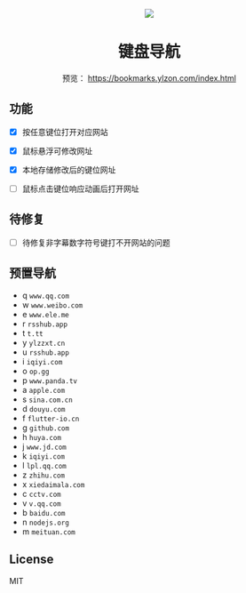 <p align="center">
  <a href="https://bookmarks.ylzon.com/index.html">
    <img src="http://static.ylzon.com/blog/fNSrZm.png">
  </a>
</p>
<h1 align="center">键盘导航</h1>
<p align="center">
预览： <a href="https://bookmarks.ylzon.com/index.html">https://bookmarks.ylzon.com/index.html</a>
</p>

## 功能

* [x] 按任意键位打开对应网站
* [x] 鼠标悬浮可修改网址
* [x] 本地存储修改后的键位网址
* [ ] 鼠标点击键位响应动画后打开网址


## 待修复
* [ ] 待修复非字幕数字符号键打不开网站的问题

## 预置导航
* q `www.qq.com`
* w `www.weibo.com`
* e `www.ele.me`
* r `rsshub.app`
* t `t.tt`
* y `ylzzxt.cn`
* u `rsshub.app`
* i `iqiyi.com`
* o `op.gg`
* p `www.panda.tv`
* a `apple.com`
* s `sina.com.cn`
* d `douyu.com`
* f `flutter-io.cn`
* g `github.com`
* h `huya.com`
* j `www.jd.com`
* k `iqiyi.com`
* l `lpl.qq.com`
* z `zhihu.com`
* x `xiedaimala.com`
* c `cctv.com`
* v `v.qq.com`
* b `baidu.com`
* n `nodejs.org`
* m `meituan.com`

## License

MIT
